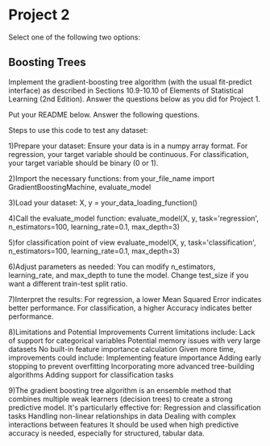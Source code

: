 # Project 2

Select one of the following two options:

## Boosting Trees

Implement the gradient-boosting tree algorithm (with the usual fit-predict interface) as described in Sections 10.9-10.10 of Elements of Statistical Learning (2nd Edition). Answer the questions below as you did for Project 1.

Put your README below. Answer the following questions.

Steps to use this code to test any dataset:

1)Prepare your dataset:
Ensure your data is in a numpy array format.
For regression, your target variable should be continuous.
For classification, your target variable should be binary (0 or 1).

2)Import the necessary functions:
from your_file_name import GradientBoostingMachine, evaluate_model

3)Load your dataset:
X, y = your_data_loading_function()

4)Call the evaluate_model function:
evaluate_model(X, y, task='regression', n_estimators=100, learning_rate=0.1, max_depth=3)

5)for classification point of view
evaluate_model(X, y, task='classification', n_estimators=100, learning_rate=0.1, max_depth=3)


6)Adjust parameters as needed:
You can modify n_estimators, learning_rate, and max_depth to tune the model.
Change test_size if you want a different train-test split ratio.

7)Interpret the results:
For regression, a lower Mean Squared Error indicates better performance.
For classification, a higher Accuracy indicates better performance.

8)Limitations and Potential Improvements
Current limitations include:
Lack of support for categorical variables
Potential memory issues with very large datasets
No built-in feature importance calculation
Given more time, improvements could include:
Implementing feature importance
Adding early stopping to prevent overfitting
Incorporating more advanced tree-building algorithms
Adding support for classification tasks

9)The gradient boosting tree algorithm is an ensemble method that combines multiple weak learners (decision trees) to create a strong predictive model. It's particularly effective for:
Regression and classification tasks
Handling non-linear relationships in data
Dealing with complex interactions between features
It should be used when high predictive accuracy is needed, especially for structured, tabular data.

